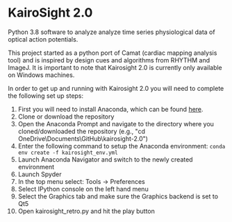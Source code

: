 # KairoSight 2.0
Python 3.8 software to analyze analyze time series physiological data of optical action potentials.

This project started as a python port of Camat (cardiac mapping analysis tool) and is inspired by design cues and algorithms from RHYTHM and ImageJ. It is important to note that Kairosight 2.0 is currently only available on Windows machines.
 
In order to get up and running with Kairosight 2.0 you will need to complete the following set up steps:
1. First you will need to install Anaconda, which can be found [here](https://docs.anaconda.com/anaconda/install/windows/).
2. Clone or download the repository
3. Open the Anaconda Prompt and navigate to the directory where you cloned/downloaded the repository (e.g., "cd OneDrive\Documents\GitHub\kairosight-2.0")
4. Enter the following command to setup the Anaconda environment: `conda env create -f kairosight_env.yml`
5. Launch Anaconda Navigator and switch to the newly created environment
6. Launch Spyder
7. In the top menu select: Tools -> Preferences
8. Select IPython console on the left hand menu
9. Select the Graphics tab and make sure the Graphics backend is set to Qt5
10. Open kairosight_retro.py and hit the play button 
